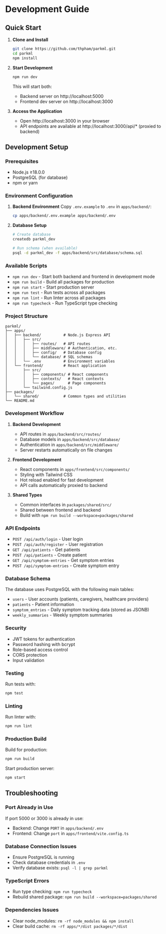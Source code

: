 # Development Guide

## Quick Start

1. **Clone and Install**
   ```bash
   git clone https://github.com/thpham/parkml.git
   cd parkml
   npm install
   ```

2. **Start Development**
   ```bash
   npm run dev
   ```
   This will start both:
   - Backend server on http://localhost:5000
   - Frontend dev server on http://localhost:3000

3. **Access the Application**
   - Open http://localhost:3000 in your browser
   - API endpoints are available at http://localhost:3000/api/* (proxied to backend)

## Development Setup

### Prerequisites
- Node.js ≥18.0.0
- PostgreSQL (for database)
- npm or yarn

### Environment Configuration

1. **Backend Environment**
   Copy `.env.example` to `.env` in `apps/backend/`:
   ```bash
   cp apps/backend/.env.example apps/backend/.env
   ```

2. **Database Setup**
   ```bash
   # Create database
   createdb parkml_dev
   
   # Run schema (when available)
   psql -d parkml_dev -f apps/backend/src/database/schema.sql
   ```

### Available Scripts

- `npm run dev` - Start both backend and frontend in development mode
- `npm run build` - Build all packages for production
- `npm run start` - Start production server
- `npm run test` - Run tests across all packages
- `npm run lint` - Run linter across all packages
- `npm run typecheck` - Run TypeScript type checking

### Project Structure

```
parkml/
├── apps/
│   ├── backend/          # Node.js Express API
│   │   ├── src/
│   │   │   ├── routes/   # API routes
│   │   │   ├── middleware/ # Authentication, etc.
│   │   │   ├── config/   # Database config
│   │   │   └── database/ # SQL schemas
│   │   └── .env          # Environment variables
│   └── frontend/         # React application
│       ├── src/
│       │   ├── components/ # React components
│       │   ├── contexts/   # React contexts
│       │   └── pages/      # Page components
│       └── tailwind.config.js
├── packages/
│   └── shared/           # Common types and utilities
└── README.md
```

### Development Workflow

1. **Backend Development**
   - API routes in `apps/backend/src/routes/`
   - Database models in `apps/backend/src/database/`
   - Authentication in `apps/backend/src/middleware/`
   - Server restarts automatically on file changes

2. **Frontend Development**
   - React components in `apps/frontend/src/components/`
   - Styling with Tailwind CSS
   - Hot reload enabled for fast development
   - API calls automatically proxied to backend

3. **Shared Types**
   - Common interfaces in `packages/shared/src/`
   - Shared between frontend and backend
   - Build with `npm run build --workspace=packages/shared`

### API Endpoints

- `POST /api/auth/login` - User login
- `POST /api/auth/register` - User registration
- `GET /api/patients` - Get patients
- `POST /api/patients` - Create patient
- `GET /api/symptom-entries` - Get symptom entries
- `POST /api/symptom-entries` - Create symptom entry

### Database Schema

The database uses PostgreSQL with the following main tables:
- `users` - User accounts (patients, caregivers, healthcare providers)
- `patients` - Patient information
- `symptom_entries` - Daily symptom tracking data (stored as JSONB)
- `weekly_summaries` - Weekly symptom summaries

### Security

- JWT tokens for authentication
- Password hashing with bcrypt
- Role-based access control
- CORS protection
- Input validation

### Testing

Run tests with:
```bash
npm test
```

### Linting

Run linter with:
```bash
npm run lint
```

### Production Build

Build for production:
```bash
npm run build
```

Start production server:
```bash
npm start
```

## Troubleshooting

### Port Already in Use
If port 5000 or 3000 is already in use:
- Backend: Change `PORT` in `apps/backend/.env`
- Frontend: Change `port` in `apps/frontend/vite.config.ts`

### Database Connection Issues
- Ensure PostgreSQL is running
- Check database credentials in `.env`
- Verify database exists: `psql -l | grep parkml`

### TypeScript Errors
- Run type checking: `npm run typecheck`
- Rebuild shared package: `npm run build --workspace=packages/shared`

### Dependencies Issues
- Clear node_modules: `rm -rf node_modules && npm install`
- Clear build cache: `rm -rf apps/*/dist packages/*/dist`